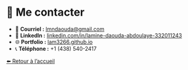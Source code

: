 # 📧 Me contacter

- 📧 **Courriel :** [lmndaouda@gmail.com](mailto:lmndaouda@gmail.com)  
- 💼 **LinkedIn :** [linkedin.com/in/lamine-daouda-abdoulaye-332011243](https://www.linkedin.com/in/lamine-daouda-abdoulaye-332011243)  
- 🌐 **Portfolio :** [lam3266.github.io](https://lam3266.github.io)  
- 📞 **Téléphone :** +1 (438) 540-2417



[⬅️ Retour à l’accueil](index.md)
